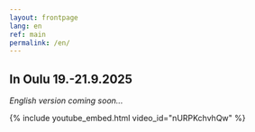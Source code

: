 ```yaml
---
layout: frontpage
lang: en
ref: main
permalink: /en/
---
```

## In Oulu 19.-21.9.2025

*English version coming soon...*

{% include youtube_embed.html video_id="nURPKchvhQw" %}